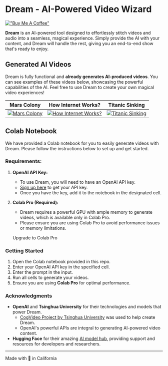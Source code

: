 Dream - AI-Powered Video Wizard
===============================

[!["Buy Me A Coffee"](https://www.buymeacoffee.com/assets/img/custom_images/orange_img.png)](https://www.buymeacoffee.com/achint08)

**Dream** is an AI-powered tool designed to effortlessly stitch videos and audio into a seamless, magical experience. Simply provide the AI with your content, and Dream will handle the rest, giving you an end-to-end show that's ready to enjoy.

Generated AI Videos
-------------------

Dream is fully functional and **already generates AI-produced videos**. You can see examples of these videos below, showcasing the powerful capabilities of the AI. Feel free to use Dream to create your own magical video experiences!

| Mars Colony | How Internet Works? | Titanic Sinking |
|--------|--------|--------|
| [![Mars Colony](https://img.youtube.com/vi/IGXhbMyBAoE/0.jpg)](https://www.youtube.com/watch?v=IGXhbMyBAoE) | [![How Internet Works?](https://img.youtube.com/vi/qYlfVug500c/0.jpg)](https://www.youtube.com/watch?v=qYlfVug500c) | [![Titanic Sinking](https://img.youtube.com/vi/q0KElpWHT3g/0.jpg)](https://www.youtube.com/watch?v=q0KElpWHT3g) |


Colab Notebook
--------------

We have provided a Colab notebook for you to easily generate videos with Dream. Please follow the instructions below to set up and get started.

### Requirements:

1.  **OpenAI API Key:**

    -   To use Dream, you will need to have an OpenAI API key.
    -   [Sign up here](https://beta.openai.com/signup) to get your API key.
    -   Once you have the key, add it to the notebook in the designated cell.
      

2.  **Colab Pro (Required):**

    -   Dream requires a powerful GPU with ample memory to generate videos, which is available only in Colab Pro.
    -   Please ensure you are using Colab Pro to avoid performance issues or memory limitations.

    Upgrade to Colab Pro

### Getting Started

1.  Open the Colab notebook provided in this repo.
2.  Enter your OpenAI API key in the specified cell.
3.  Enter the prompt in the input.
4.  Run all cells to generate your videos.
5.  Ensure you are using **Colab Pro** for optimal performance.

### Acknowledgments

-   **OpenAI** and **Tsinghua University** for their technologies and models that power Dream.
    -   [CogVideo Project by Tsinghua University](https://github.com/THUDM/CogVideo) was used to help create Dream.
    -   OpenAI's powerful APIs are integral to generating AI-powered video content.
-   **Hugging Face** for their amazing [AI model hub](https://huggingface.co), providing support and resources for developers and researchers.

--------------
Made with 💓 in California
